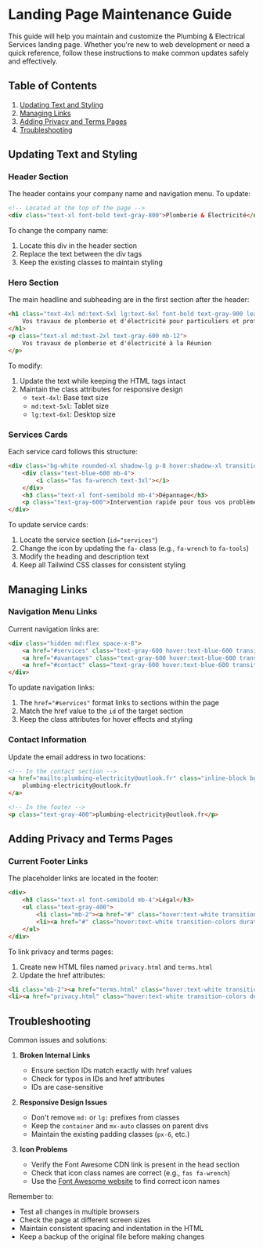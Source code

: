 # Landing Page Maintenance Guide

This guide will help you maintain and customize the Plumbing & Electrical Services landing page. Whether you're new to web development or need a quick reference, follow these instructions to make common updates safely and effectively.

## Table of Contents
1. [Updating Text and Styling](#updating-text-and-styling)
2. [Managing Links](#managing-links)
3. [Adding Privacy and Terms Pages](#adding-privacy-and-terms-pages)
4. [Troubleshooting](#troubleshooting)

## Updating Text and Styling

### Header Section
The header contains your company name and navigation menu. To update:

```html
<!-- Located at the top of the page -->
<div class="text-xl font-bold text-gray-800">Plomberie & Électricité</div>
```

To change the company name:
1. Locate this div in the header section
2. Replace the text between the div tags
3. Keep the existing classes to maintain styling

### Hero Section
The main headline and subheading are in the first section after the header:

```html
<h1 class="text-4xl md:text-5xl lg:text-6xl font-bold text-gray-900 leading-tight mb-6">
    Vos travaux de plomberie et d'électricité pour particuliers et professionnels
</h1>
<p class="text-xl md:text-2xl text-gray-600 mb-12">
    Vos travaux de plomberie et d'électricité à la Réunion
</p>
```

To modify:
1. Update the text while keeping the HTML tags intact
2. Maintain the class attributes for responsive design
   - `text-4xl`: Base text size
   - `md:text-5xl`: Tablet size
   - `lg:text-6xl`: Desktop size

### Services Cards
Each service card follows this structure:

```html
<div class="bg-white rounded-xl shadow-lg p-8 hover:shadow-xl transition-shadow duration-300">
    <div class="text-blue-600 mb-4">
        <i class="fas fa-wrench text-3xl"></i>
    </div>
    <h3 class="text-xl font-semibold mb-4">Dépannage</h3>
    <p class="text-gray-600">Intervention rapide pour tous vos problèmes urgents</p>
</div>
```

To update service cards:
1. Locate the service section (`id="services"`)
2. Change the icon by updating the `fa-` class (e.g., `fa-wrench` to `fa-tools`)
3. Modify the heading and description text
4. Keep all Tailwind CSS classes for consistent styling

## Managing Links

### Navigation Menu Links
Current navigation links are:

```html
<div class="hidden md:flex space-x-8">
    <a href="#services" class="text-gray-600 hover:text-blue-600 transition-colors duration-300">Services</a>
    <a href="#avantages" class="text-gray-600 hover:text-blue-600 transition-colors duration-300">Avantages</a>
    <a href="#contact" class="text-gray-600 hover:text-blue-600 transition-colors duration-300">Contact</a>
</div>
```

To update navigation links:
1. The `href="#services"` format links to sections within the page
2. Match the href value to the `id` of the target section
3. Keep the class attributes for hover effects and styling

### Contact Information
Update the email address in two locations:

```html
<!-- In the contact section -->
<a href="mailto:plumbing-electricity@outlook.fr" class="inline-block bg-white text-blue-600 px-8 py-4 rounded-lg font-semibold hover:bg-gray-100 transform hover:scale-105 transition-all duration-300">
    plumbing-electricity@outlook.fr
</a>

<!-- In the footer -->
<p class="text-gray-400">plumbing-electricity@outlook.fr</p>
```

## Adding Privacy and Terms Pages

### Current Footer Links
The placeholder links are located in the footer:

```html
<div>
    <h3 class="text-xl font-semibold mb-4">Légal</h3>
    <ul class="text-gray-400">
        <li class="mb-2"><a href="#" class="hover:text-white transition-colors duration-300">Mentions légales</a></li>
        <li><a href="#" class="hover:text-white transition-colors duration-300">Politique de confidentialité</a></li>
    </ul>
</div>
```

To link privacy and terms pages:
1. Create new HTML files named `privacy.html` and `terms.html`
2. Update the href attributes:

```html
<li class="mb-2"><a href="terms.html" class="hover:text-white transition-colors duration-300">Mentions légales</a></li>
<li><a href="privacy.html" class="hover:text-white transition-colors duration-300">Politique de confidentialité</a></li>
```

## Troubleshooting

Common issues and solutions:

1. **Broken Internal Links**
   - Ensure section IDs match exactly with href values
   - Check for typos in IDs and href attributes
   - IDs are case-sensitive

2. **Responsive Design Issues**
   - Don't remove `md:` or `lg:` prefixes from classes
   - Keep the `container` and `mx-auto` classes on parent divs
   - Maintain the existing padding classes (`px-6`, etc.)

3. **Icon Problems**
   - Verify the Font Awesome CDN link is present in the head section
   - Check that icon class names are correct (e.g., `fas fa-wrench`)
   - Use the [Font Awesome website](https://fontawesome.com/icons) to find correct icon names

Remember to:
- Test all changes in multiple browsers
- Check the page at different screen sizes
- Maintain consistent spacing and indentation in the HTML
- Keep a backup of the original file before making changes